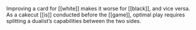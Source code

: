 Improving a card for [[white]] makes it worse for [[black]], and vice versa. As a cakecut [[is]] conducted before the [[game]], optimal play requires splitting a dualist’s capabilities between the two sides.